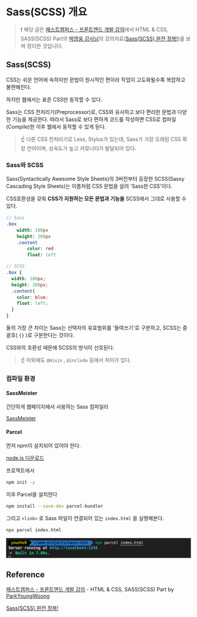 # Sass(SCSS) 개요

> ❗️ 해당 글은 [패스트캠퍼스 - 프론트엔드 개발 강의](https://www.fastcampus.co.kr/dev_online_react/)에서 HTML & CSS, SASS(SCSS) Part의 [박영웅 강사님](https://github.com/ParkYoungWoong)의 강의자료([Sass(SCSS) 완전 정복!](https://heropy.blog/2018/01/31/sass/))를 보며 정리한 것입니다.

## Sass(SCSS)

CSS는 쉬운 언어에 속하지만 문법이 원시적인 편이라 작업이 고도화될수록 복잡하고 불편해진다.

하지만 웹에서는 표준 CSS만 동작할 수 있다.

Sass는 CSS 전처리기(Preprocessor)로, CSS와 유사하고 보다 편리한 문법과 다양한 기능을 제공한다. 따라서 Sass로 보다 편하게 코드를 작성하면 CSS로 컴파일(Compile)한 이후 웹에서 동작할 수 있게 된다.

> ☝️ 다른 CSS 전처리기로 Less, Stylus가 있는데, Sass가 가장 오래된 CSS 확장 언어이며, 성숙도가 높고 커뮤니티가 발달되어 있다.

### Sass와 SCSS

Sass(Syntactically Awesome Style Sheets)의 3버전부터 등장한 SCSS(Sassy Cascading Style Sheets)는 이름처럼 CSS 문법을 살려 'Sass한 CSS'이다. 

CSS호환성을 갖춰 **CSS가 지원하는 모든 문법과 기능을** SCSS에서 그대로 사용할 수 있다.

```sass
// Sass
.box
	width: 100px
	height: 200px
	.content
		color: red
		float: left
```

```scss
// SCSS
.box {
  width: 100px;
  height: 200px;
  .content{
    color: blue;
    float: left;
  }
}
```

둘의 가장 큰 차이는 Sass는 선택자의 유효범위를 '들여쓰기'로 구분하고, SCSS는 중괄호( `{}` )로 구분한다는 것이다. 

CSS와의 호환성 때문에 SCSS의 방식이 선호된다.

> ☝️ 이외에도 `@mixin` , `@include` 등에서 차이가 있다.

### 컴파일 환경

#### SassMeister

간단하게 웹페이지에서 사용하는  Sass 컴파일러

 [SassMeister](https://www.sassmeister.com/)

#### Parcel

먼저 npm이 설치되어 있어야 한다.

[node.js 다운로드](https://nodejs.org/en/)

프로젝트에서

```bash
npm init -y
```

이후 Parcel을 설치한다

```bash
npm install --save-dev parcel-bundler
```

그리고 `<link>` 로 Sass 파일이 연결되어 있는 `index.html` 을 실행해본다.

```bash
npx parcel index.html
```

![terminal-output-parcel](images/terminal-output-parcel.png)

## Reference

[패스트캠퍼스 - 프론트엔드 개발 강의](https://www.fastcampus.co.kr/dev_online_react/) - HTML & CSS, SASS(SCSS) Part by [ParkYoungWoong](https://github.com/ParkYoungWoong)

[Sass(SCSS) 완전 정복!](https://heropy.blog/2018/01/31/sass/)

